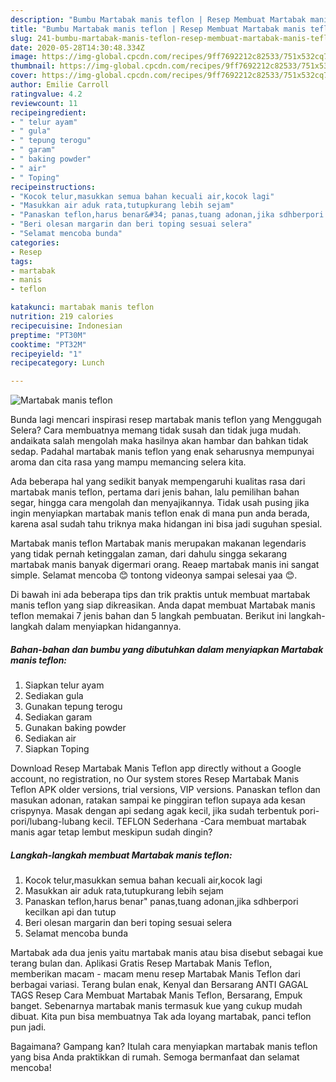```yaml
---
description: "Bumbu Martabak manis teflon | Resep Membuat Martabak manis teflon Yang Bikin Ngiler"
title: "Bumbu Martabak manis teflon | Resep Membuat Martabak manis teflon Yang Bikin Ngiler"
slug: 241-bumbu-martabak-manis-teflon-resep-membuat-martabak-manis-teflon-yang-bikin-ngiler
date: 2020-05-28T14:30:48.334Z
image: https://img-global.cpcdn.com/recipes/9ff7692212c82533/751x532cq70/martabak-manis-teflon-foto-resep-utama.jpg
thumbnail: https://img-global.cpcdn.com/recipes/9ff7692212c82533/751x532cq70/martabak-manis-teflon-foto-resep-utama.jpg
cover: https://img-global.cpcdn.com/recipes/9ff7692212c82533/751x532cq70/martabak-manis-teflon-foto-resep-utama.jpg
author: Emilie Carroll
ratingvalue: 4.2
reviewcount: 11
recipeingredient:
- " telur ayam"
- " gula"
- " tepung terogu"
- " garam"
- " baking powder"
- " air"
- " Toping"
recipeinstructions:
- "Kocok telur,masukkan semua bahan kecuali air,kocok lagi"
- "Masukkan air aduk rata,tutupkurang lebih sejam"
- "Panaskan teflon,harus benar&#34; panas,tuang adonan,jika sdhberpori kecilkan api dan tutup"
- "Beri olesan margarin dan beri toping sesuai selera"
- "Selamat mencoba bunda"
categories:
- Resep
tags:
- martabak
- manis
- teflon

katakunci: martabak manis teflon 
nutrition: 219 calories
recipecuisine: Indonesian
preptime: "PT30M"
cooktime: "PT32M"
recipeyield: "1"
recipecategory: Lunch

---
```



![Martabak manis teflon](https://img-global.cpcdn.com/recipes/9ff7692212c82533/751x532cq70/martabak-manis-teflon-foto-resep-utama.jpg)

Bunda lagi mencari inspirasi resep martabak manis teflon yang Menggugah Selera? Cara membuatnya memang tidak susah dan tidak juga mudah. andaikata salah mengolah maka hasilnya akan hambar dan bahkan tidak sedap. Padahal martabak manis teflon yang enak seharusnya mempunyai aroma dan cita rasa yang mampu memancing selera kita.

Ada beberapa hal yang sedikit banyak mempengaruhi kualitas rasa dari martabak manis teflon, pertama dari jenis bahan, lalu pemilihan bahan segar, hingga cara mengolah dan menyajikannya. Tidak usah pusing jika ingin menyiapkan martabak manis teflon enak di mana pun anda berada, karena asal sudah tahu triknya maka hidangan ini bisa jadi suguhan spesial.

Martabak manis teflon Martabak manis merupakan makanan legendaris yang tidak pernah ketinggalan zaman, dari dahulu singga sekarang martabak manis banyak digermari orang. Reaep martabak manis ini sangat simple. Selamat mencoba 😊 tontong videonya sampai selesai yaa 😊.


Di bawah ini ada beberapa tips dan trik praktis untuk membuat martabak manis teflon yang siap dikreasikan. Anda dapat membuat Martabak manis teflon memakai 7 jenis bahan dan 5 langkah pembuatan. Berikut ini langkah-langkah dalam menyiapkan hidangannya.

<!--inarticleads1-->

##### Bahan-bahan dan bumbu yang dibutuhkan dalam menyiapkan Martabak manis teflon:

1. Siapkan  telur ayam
1. Sediakan  gula
1. Gunakan  tepung terogu
1. Sediakan  garam
1. Gunakan  baking powder
1. Sediakan  air
1. Siapkan  Toping


Download Resep Martabak Manis Teflon app directly without a Google account, no registration, no Our system stores Resep Martabak Manis Teflon APK older versions, trial versions, VIP versions. Panaskan teflon dan masukan adonan, ratakan sampai ke pinggiran teflon supaya ada kesan crispynya. Masak dengan api sedang agak kecil, jika sudah terbentuk pori-pori/lubang-lubang kecil. TEFLON Sederhana -Cara membuat martabak manis agar tetap lembut meskipun sudah dingin? 

<!--inarticleads2-->

##### Langkah-langkah membuat Martabak manis teflon:

1. Kocok telur,masukkan semua bahan kecuali air,kocok lagi
1. Masukkan air aduk rata,tutupkurang lebih sejam
1. Panaskan teflon,harus benar&#34; panas,tuang adonan,jika sdhberpori kecilkan api dan tutup
1. Beri olesan margarin dan beri toping sesuai selera
1. Selamat mencoba bunda


Martabak ada dua jenis yaitu martabak manis atau bisa disebut sebagai kue terang bulan dan. Aplikasi Gratis Resep Martabak Manis Teflon, memberikan macam - macam menu resep Martabak Manis Teflon dari berbagai variasi. Terang bulan enak, Kenyal dan Bersarang ANTI GAGAL TAGS Resep Cara Membuat Martabak Manis Teflon, Bersarang, Empuk banget. Sebenarnya martabak manis termasuk kue yang cukup mudah dibuat. Kita pun bisa membuatnya Tak ada loyang martabak, panci teflon pun jadi. 

Bagaimana? Gampang kan? Itulah cara menyiapkan martabak manis teflon yang bisa Anda praktikkan di rumah. Semoga bermanfaat dan selamat mencoba!

